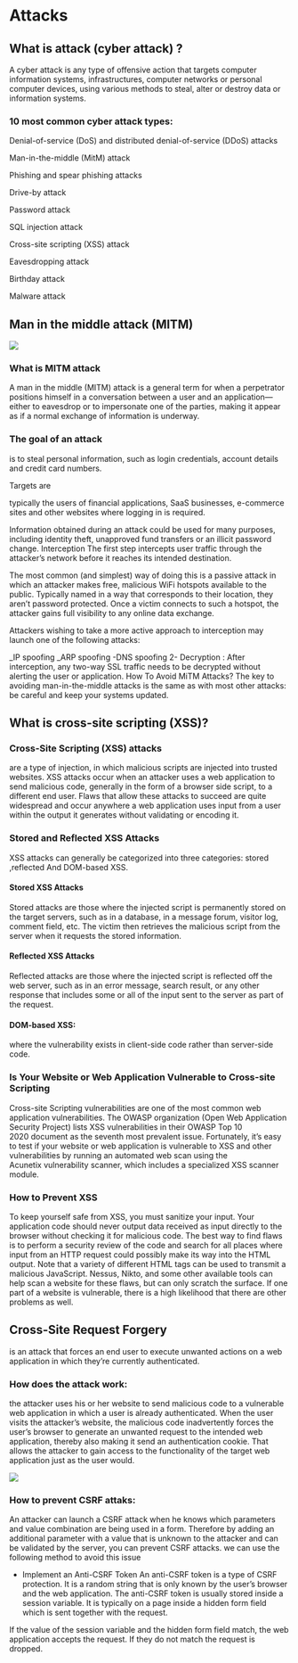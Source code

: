 # Attacks


## What is attack (cyber attack) ?
A cyber attack is any type of offensive action that targets computer information systems, infrastructures, computer networks or personal computer devices, using various methods to steal, alter or destroy data or information systems.


### 10 most common cyber attack types:

Denial-of-service (DoS) and distributed denial-of-service (DDoS) attacks

Man-in-the-middle (MitM) attack

Phishing and spear phishing attacks

Drive-by attack

Password attack

SQL injection attack

Cross-site scripting (XSS) attack

Eavesdropping attack

Birthday attack

Malware attack



## Man in the middle attack (MITM)

![](https://media.discordapp.net/attachments/663671271376289792/684025460719747132/download.png)

### What is MITM attack
A man in the middle (MITM) attack is a general term for when a perpetrator positions himself in a conversation between a user and an application—either to eavesdrop or to impersonate one of the parties, making it appear as if a normal exchange of information is underway.

### The goal of an attack 
is to steal personal information, such as login credentials, account details and credit card numbers.

 Targets are

 typically the users of financial applications, SaaS businesses, e-commerce sites and other websites where logging in is required.


Information obtained during an attack could be used for many purposes, including identity theft, unapproved fund transfers or an illicit password change.
Interception
The first step intercepts user traffic through the attacker’s network before it reaches its intended destination.

The most common (and simplest) way of doing this is a passive attack in which an attacker makes free, malicious WiFi hotspots available to the public. Typically named in a way that corresponds to their location, they aren’t password protected. Once a victim connects to such a hotspot, the attacker gains full visibility to any online data exchange.

Attackers wishing to take a more active approach to interception may launch one of the following attacks:

_IP spoofing
_ARP spoofing 
-DNS spoofing
2- Decryption :
After interception, any two-way SSL traffic needs to be decrypted without alerting the user or application.
How To Avoid MiTM Attacks?
The key to avoiding man-in-the-middle attacks is the same as with most other attacks: 
be careful and keep your systems updated. 


## What is cross-site scripting (XSS)?


### Cross-Site Scripting (XSS) attacks
 are a type of injection, in which malicious scripts are injected into trusted websites. XSS attacks occur when an attacker uses a web application to send malicious code, generally in the form of a browser side script, to a different end user. Flaws that allow these attacks to succeed are quite widespread and occur anywhere a web application uses input from a user within the output it generates without validating or encoding it.
 


### Stored and Reflected XSS Attacks
XSS attacks can generally be categorized into three categories: stored ,reflected And DOM-based XSS. 

#### Stored XSS Attacks
Stored attacks are those where the injected script is permanently stored on the target servers, such as in a database, in a message forum, visitor log, comment field, etc. The victim then retrieves the malicious script from the server when it requests the stored information.

#### Reflected XSS Attacks
Reflected attacks are those where the injected script is reflected off the web server, such as in an error message, search result, or any other response that includes some or all of the input sent to the server as part of the request.

#### DOM-based XSS: 
where the vulnerability exists in client-side code rather than server-side code.


### Is Your Website or Web Application Vulnerable to Cross-site Scripting

Cross-site Scripting vulnerabilities are one of the most common web application vulnerabilities. The OWASP organization (Open Web Application Security Project) lists XSS vulnerabilities in their OWASP Top 10 2020 document as the seventh most prevalent issue.
Fortunately, it’s easy to test if your website or web application is vulnerable to XSS and other vulnerabilities by running an automated web scan using the Acunetix vulnerability scanner, which includes a specialized XSS scanner module.


### How to Prevent XSS

To keep yourself safe from XSS, you must sanitize your input. Your application code should never output data received as input directly to the browser without checking it for malicious code.
The best way to find flaws is to perform a security review of the code and search for all places where input from an HTTP request could possibly make its way into the HTML output. Note that a variety of different HTML tags can be used to transmit a malicious JavaScript. Nessus, Nikto, and some other available tools can help scan a website for these flaws, but can only scratch the surface. If one part of a website is vulnerable, there is a high likelihood that there are other problems as well.



## Cross-Site Request Forgery


is an attack that forces an end user to execute unwanted actions on a web application in which they’re currently authenticated. 
    

### How does the attack work:

the attacker uses his or her website to send malicious code to a vulnerable web application in which a user is already authenticated.
When the user visits the attacker’s website, the malicious code inadvertently forces the user’s browser to generate an unwanted request to the intended web application, thereby also making it send an authentication cookie. That allows the attacker to gain access to the functionality of the target web application just as the user would.

![](https://media.discordapp.net/attachments/682186920586903553/684027235719577630/CSRF.png
)




### How to prevent CSRF attaks: 

An attacker can launch a CSRF attack when he knows which parameters and value combination are being used in a form. Therefore by adding an additional parameter with a value that is unknown to the attacker and can be validated by the server, you can prevent CSRF attacks. we can use the following method to avoid this issue
* Implement an Anti-CSRF Token
An anti-CSRF token is a type of CSRF protection. It is a random string that is only known by the user’s browser and the web application. The anti-CSRF token is usually stored inside a session variable. It is typically on a page inside a hidden form field which is sent together with the request.

If the value of the session variable and the hidden form field match, the web application accepts the request. If they do not match the request is dropped.
